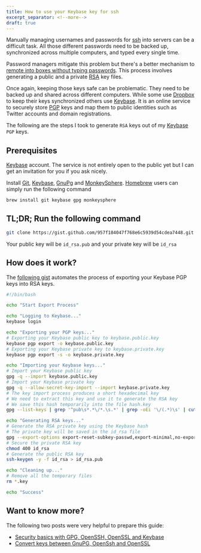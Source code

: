```yaml
---
title: How to use your Keybase key for ssh  
excerpt_separator: <!--more-->
draft: true
---
```


Manually managing usernames and passwords for [ssh](https://en.wikipedia.org/wiki/Secure_Shell) into servers can be a difficult task. All those different passwords need to be backed up, synchronized across multiple computers, and typed every single time.  

Password managers mitigate this problem but there's a better mechanism to [remote into boxes without typing passwords](http://www.rebol.com/docs/ssh-auto-login.html). This process involves generating a public and a private [RSA](https://en.wikipedia.org/wiki/RSA_(cryptosystem)) key files.  

Once again, keeping those keys safe can be problematic. They need to be backed up and shared across different computers. While some use [Dropbox](https://db.tt/mawxtzeB) to keep their keys synchronized others use [Keybase](https://keybase.io/). It is an online service to securely store [PGP](https://en.wikipedia.org/wiki/Pretty_Good_Privacy) keys and map them to public identities such as Twitter accounts and domain registrations.  

The following are the steps I took to generate `RSA` keys out of my [Keybase](https://keybase.io/) `PGP` keys.  

<!--more-->

## Prerequisites  

[Keybase](https://keybase.io/) account. The service is not entirely open to the public yet but I can get an invitation for you if you ask nicely.  

Install [Git](https://git-scm.com/book/en/v1/Getting-Started-Installing-Git), [Keybase](https://keybase.io/download), [GnuPg](https://www.gnupg.org/download/index.html) and [MonkeySphere](http://web.monkeysphere.info/download/). [Homebrew](http://brew.sh/) users can simply run the following command  

```bash
brew install git keybase gpg monkeysphere
```

## **TL;DR;** Run the following command  

```bash
git clone https://gist.github.com/957f184047f768e6c5939d54cdea7448.git ./ && sh keybase-to-rsa.sh
```

Your public key will be `id_rsa.pub` and your private key will be `id_rsa`  

## How does it work?  

The [following gist](https://gist.github.com/camilin87/957f184047f768e6c5939d54cdea7448) automates the process of exporting your Keybase PGP keys into RSA keys.  

```bash
#!/bin/bash

echo "Start Export Process"

echo "Logging to Keybase..."
keybase login

echo "Exporting your PGP keys..."
# Exporting your Keybase public key to keybase.public.key
keybase pgp export -o keybase.public.key
# Exporting your Keybase private key to keybase.private.key
keybase pgp export -s -o keybase.private.key

echo "Importing your Keybase keys..."
# Import your Keybase public key
gpg -q --import keybase.public.key
# Import your Keybase private key
gpg -q --allow-secret-key-import --import keybase.private.key
# The key import process produces a short hexadecimal key
# We need to extract this key and use it to generate the RSA key
# We save this hash temporarily into the file hash.key
gpg --list-keys | grep '^pub\s*.*\/*.\s.*' | grep -oEi '\/(.*)\s' | cut -c 2- | awk '{$1=$1};1' > hash.key

echo "Generating RSA keys..."
# Generate the RSA private key using the Keybase hash
# The private key will be saved in the id_rsa file
gpg --export-options export-reset-subkey-passwd,export-minimal,no-export-attributes --export-secret-keys --no-armor `cat hash.key` | openpgp2ssh `cat hash.key` > id_rsa
# Secure the private RSA key  
chmod 400 id_rsa
# Generate the public RSA key  
ssh-keygen -y -f id_rsa > id_rsa.pub

echo "Cleaning up..."
# Remove all the temporary files  
rm *.key

echo "Success"
```

## Want to know more?  

The following two posts were very helpful to prepare this guide:  
- [Security basics with GPG, OpenSSH, OpenSSL and Keybase](http://www.integralist.co.uk/posts/security-basics.html#7.3)  
- [Convert keys between GnuPG, OpenSsh and OpenSSL](http://sysmic.org/dotclear/index.php?post/2010/03/24/Convert-keys-betweens-GnuPG%2C-OpenSsh-and-OpenSSL)  
